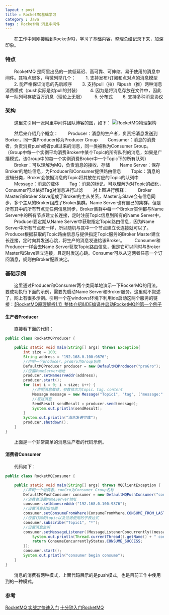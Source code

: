 ```yaml
---
layout : post
title : RocketMQ基础学习
category : Java
tags : RocketMQ 消息中间件
---
```


　　在工作中刚刚接触到RocketMQ，学习了基础内容，整理总结记录下来，加深印象。
　　



### 特点

　　RcoketMQ 是阿里出品的一款低延迟、高可靠、可伸缩、易于使用的消息中间件。其特点很多，稍微列举几个：
　　1. 支持发布/订阅和点对点的消息模型
　　2. 能严格保证消息的先后顺序
　　3. 支持pull（拉）和push（推）两种消息消费模式（push实际是对pull的封装）
　　4. 因为是将消息存放在文件中，因此单一队列可存放百万消息（理论上无限）
　　5. 分布式
　　6. 支持多种消息协议

### 架构

　　这里先引用一张阿里中间件团队博客的图，如下：
![RocketMQ物理架构](http://img3.tbcdn.cn/5476e8b07b923/TB18GKUPXXXXXXRXFXXXXXXXXXX)

　　然后来介绍几个概念：
　　Producer：消息的生产者，负责把消息发送到Borker，同一类Producer称为Producer Group
　　Consumer：消息的消费者，负责消费push或者pull过来的消息，同一类被称为Consumer Group。（Group中每一个实例平均消费Broker中某个Topic的所有队列的消息，如果是广播模式，该Group中的每一个实例消费Broker中一个Topic下的所有队列）
　　Broker：可以理解为MQ，负责消息的接收、存储
　　Name Server：保存Broker的地址信息，为Producer和Consumer提供路由信息
　　Topic：消息的逻辑分类，Broker会依据消息的Topic将其放在对应的Topic的队列中
　　Message：消息的载体
　　Tag：消息的标记，可以理解为对Topic的细化，Consumer可以依据Tag对消息进行过滤
　　对上图进行解释：
　　Broker Master和Broker Slave组成了Broker的主从关系，Master与Slave会有信息同步，多个主从的Broker组成了Broker集群。Name Server也有自己的集群，但是所有其中的所有节点无任何信息同步，Broker集群中每一个Broker实例都与Name Server中的所有节点建立长连接，定时注册Topic信息到所有的Name Server中。
　　Producer要定期从Name Server中获取指定Topic路由信息，因为Name Server中所有节点都一样，所以随机与其中一个节点建立长连接就可以了。Producer根据获取的Topic路由信息与提供指定Topic服务的Broker Master建立长连接，定时向其发送心跳，将生产的消息发送给该Broker。
　　Consumer和Producer一样会去Name Server获取Topic路由信息，但是它可以同时与Broker Master和Slave建立连接，且定时发送心跳。Consumer可以从这两者任意一个订阅消息，规则由Broker配置决定。
　　
### 基础示例

　　这里通过Producer和Consumer两个类简单地演示一下RockerMQ的用法。要成功执行下面的示例，需要先启动Name Server和Broker服务。这里就不叙述了，网上有很多示例。引用一个在windows环境下利用ide启动这两个服务的链接：[【RocketMQ原理解析1.1】整体介绍&IDE编译并启动RocketMQ的第一个例子](https://blog.csdn.net/a2888409/article/details/53781766)
#### 生产者Producer

　　直接看下面的代码：
```java
public class RocketMQProducer {

    public static void main(String[] args) throws Exception{
        int size = 100;
        String address = "192.168.0.100:9876";
        //声明一个producer，proGro为Group名称
        DefaultMQProducer producer = new DefaultMQProducer("proGro");
        //设置NameServer地址
        producer.setNamesrvAddr(address);
        producer.start();
        for (int i = 0; i < size; i++) {
            //声明消息载体，参数依次为topic、tag、content
            Message message = new Message("Topic1", "tag", ("message:" + i).getBytes());
            //发送消息
            SendResult sendResult = producer.send(message);
            System.out.println(sendResult);
        }
        System.out.println("消息发送完成");
        producer.shutdown();
    }
}
```

　　上面是一个非常简单的消息生产者的代码示例。
#### 消费者Consumer

　　代码如下：
```java
public class RocketMQConsumer {

    public static void main(String[] args) throws MQClientException {
        //声明一个消费者，conGro为Consumer Group名称
        DefaultMQPushConsumer consumer = new DefaultMQPushConsumer("conGro");
        //消费者设置NameServer地址
        consumer.setNamesrvAddr("192.168.0.100:9876");
        //设置消费起始位置
        consumer.setConsumeFromWhere(ConsumeFromWhere.CONSUME_FROM_LAST_OFFSET);
        //设置订阅的topic以及过滤使用的子表达式
        consumer.subscribe("Topic1", "*");
        //设置消息监听
        consumer.setMessageListener((MessageListenerConcurrently)(message, context) -> {
            System.out.println(Thread.currentThread().getName() + " consumer message:" + message);
            return ConsumeConcurrentlyStatus.CONSUME_SUCCESS;
        });
        consumer.start();
        System.out.println("consumer begin consume");
    }
}
```

　　消息的消费有两种模式，上面代码展示的是push模式，也是目前工作中使用到的一种模式。
### 参考

[RocketMQ 实战之快速入门](https://www.jianshu.com/p/824066d70da8)
[十分钟入门RocketMQ ](http://jm.taobao.org/2017/01/12/rocketmq-quick-start-in-10-minutes/)